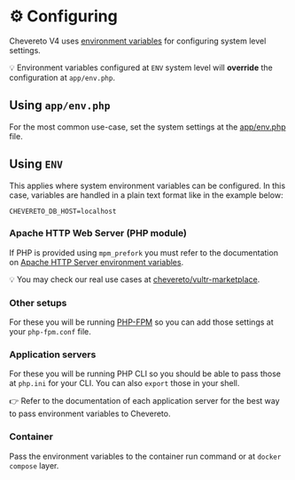 # ⚙️ Configuring

Chevereto V4 uses [environment variables](environment.md) for configuring system level settings.

💡 Environment variables configured at `ENV` system level will **override** the configuration at `app/env.php`.

## Using `app/env.php`

For the most common use-case, set the system settings at the [app/env.php](env.php.md) file.

## Using `ENV`

This applies where system environment variables can be configured. In this case, variables are handled in a plain text format like in the example below:

```plain
CHEVERETO_DB_HOST=localhost
```

### Apache HTTP Web Server (PHP module)

If PHP is provided using `mpm_prefork` you must refer to the documentation on [Apache HTTP Server environment variables](https://httpd.apache.org/docs/current/env.html).

💡 You may check our real use cases at [chevereto/vultr-marketplace](https://github.com/chevereto/vultr-marketplace/blob/main/files/var/lib/cloud/scripts/per-instance/provision.sh).

### Other setups

For these you will be running [PHP-FPM](https://www.php.net/manual/en/install.fpm.configuration.php) so you can add those settings at your `php-fpm.conf` file.

### Application servers

For these you will be running PHP CLI so you should be able to pass those at `php.ini` for your CLI. You can also `export` those in your shell.

👉 Refer to the documentation of each application server for the best way to pass environment variables to Chevereto.

### Container

Pass the environment variables to the container run command or at `docker compose` layer.
